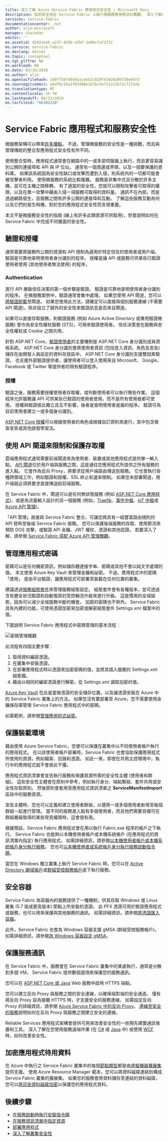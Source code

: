 ```yaml
---
title: 深入了解 Azure Service Fabric 應用程式安全性 | Microsoft Docs
description: 如何安全地在 Service Fabric 上執行微服務應用程式的概觀。 深入了解如何在不同的安全性帳戶底下執行服務和啟動指令碼、驗證和授權使用者、管理應用程式祕密、保護服務通訊、使用 API 閘道，以及保護應用程式待用資料。
services: service-fabric
documentationcenter: .net
author: aljo-microsoft
manager: chackdan
editor: ''
ms.assetid: 4242a1eb-a237-459b-afbf-1e06cfa72732
ms.service: service-fabric
ms.devlang: dotnet
ms.topic: conceptual
ms.tgt_pltfrm: NA
ms.workload: NA
ms.date: 03/16/2018
ms.author: aljo
ms.openlocfilehash: cb0f750f4049a1ce652c829f43928a95f30e6973
ms.sourcegitcommit: d4dfbc34a1f03488e1b7bc5e711a11b72c717ada
ms.translationtype: MT
ms.contentlocale: zh-TW
ms.lasthandoff: 06/13/2019
ms.locfileid: "66302230"
---
```

# <a name="service-fabric-application-and-service-security"></a>Service Fabric 應用程式和服務安全性
微服務架構可以帶來[許多優點](service-fabric-overview-microservices.md)。 不過，管理微服務的安全性是一種挑戰，而且與管理傳統的整合型應用程式安全性有所不同。 

使用整合型時，應用程式通常會在網路中的一或多部伺服器上執行，而且更容易識別公開的連接埠和 API 與 IP 位址。 通常有一個周邊或界限，以及一個要保護的資料庫。 如果該系統因為安全性缺口或攻擊而遭到入侵，則系統內的一切都可能會被攻擊者利用。 使用微服務的系統比較複雜。  服務是非集中式且分散於許多主機，並可在主機之間移轉。  有了適當的安全性，您就可以限制攻擊者可取得的權限，以及在單一攻擊中藉由入侵一項服務可取得的資料量。  通訊不在內部，而是透過網路發生，且服務之間有許多公開的連接埠和互動。 了解這些服務互動為何以及它們的發生時機，對於您的應用程式安全性而言很重要。

本文不是微服務安全性的指南 (線上有許多此類資源可供取用)，但會說明如何在 Service Fabric 中完成不同層面的安全性。

## <a name="authentication-and-authorization"></a>驗證和授權
通常需要將服務所公開的資源和 API 限制為適用於特定信任的使用者或用戶端。 驗證是可靠地查明使用者身分識別的程序。  授權是讓 API 或服務可供某些已驗證使用者使用 (其他使用者無法使用) 的程序。

### <a name="authentication"></a>Authentication
進行 API 層級信任決策的第一個步驟是驗證。 驗證是可靠地查明使用者身分識別的程序。  在微服務案例中，驗證通常會集中處理。 如果您使用 API 閘道，您可以[將驗證卸載](/azure/architecture/patterns/gateway-offloading)至閘道。 如果您使用此方法，請確定可以直接與個別服務連線 (不需要 API 閘道)，除非設立了額外的安全性來驗證訊息是否來自閘道。

如果可以直接存取服務，則驗證服務 (例如 Azure Active Directory 或專用驗證微服務) 會作為安全性權杖服務 (STS)，可用來驗證使用者。 信任決策會在服務與安全性權杖或 Cookie 之間共用。 

針對 ASP.NET Core，[驗證使用者](/dotnet/standard/microservices-architecture/secure-net-microservices-web-applications/)的主要機制是 ASP.NET Core 身分識別成員資格系統。 ASP.NET Core 身分識別會將使用者資訊 (包括登入資訊、角色及宣告) 儲存在由開發人員設定的資料存放區中。 ASP.NET Core 身分識別支援雙因素驗證。  也支援外部驗證提供者，讓使用者可以登入使用來自 Microsoft、 Google、 Facebook 或 Twitter 等提供者的現有驗證程序。

### <a name="authorization"></a>授權
驗證之後，服務需要授權使用者存取權，或判斷使用者可以執行哪些作業。 這個程序允許服務讓 API 可供某些已驗證的使用者使用，而不是所有使用者都可使用。 授權與驗證彼此獨立且互不影響，後者是查明使用者是誰的程序。 驗證可為目前使用者建立一或多個身分識別。

[ASP.NET Core 授權](/dotnet/standard/microservices-architecture/secure-net-microservices-web-applications/authorization-net-microservices-web-applications)可以根據使用者的角色或根據自訂原則來進行，其中包含檢查宣告或其他啟發學習法。

## <a name="restrict-and-secure-access-using-an-api-gateway"></a>使用 API 閘道來限制和保護存取權
雲端應用程式通常需要前端閘道來為使用者、裝置或其他應用程式提供單一輸入點。 [API 閘道](/azure/architecture/microservices/gateway)位於用戶端與服務之間，這是通往您應用程式所提供之所有服務的進入點。 它會作為反向 Proxy，將要求從用戶端路由傳送到服務。 它也會執行各種跨領域工作，例如驗證和授權、SSL 終止和速率限制。 如果您未部署閘道，用戶端就必須將要求直接傳送給前端服務。

在 Service Fabric 中，閘道可以是任何無狀態服務 (例如 [ASP.NET Core 應用程式](service-fabric-reliable-services-communication-aspnetcore.md))，或是為流量輸入設計的另一個服務 (例如，[Traefik](https://docs.traefik.io/)、[事件中樞](https://docs.microsoft.com/azure/event-hubs/)、[IoT 中樞](https://docs.microsoft.com/azure/iot-hub/)或 [Azure API 管理](https://docs.microsoft.com/azure/api-management))。

「API 管理」直接與 Service Fabric 整合，可讓您將具有一組豐富路由規則的 API 發佈至後端 Service Fabric 服務。  您可以保護後端服務的存取、使用節流來預防 DOS 攻擊，或驗證 API 金鑰、JWT 權杖、憑證和其他認證。 若要深入了解，請參閱 [Service Fabric 搭配 Azure API 管理概觀](service-fabric-api-management-overview.md)。

## <a name="manage-application-secrets"></a>管理應用程式密碼
密碼可以是任何機密資訊，例如儲存體連接字串、密碼或其他不會以純文字處理的值。 本文使用 Azure Key Vault 來管理金鑰和祕密。 不過，應用程式中的密碼「使用」  是由平台驗證，讓應用程式可部署至裝載在任何位置的叢集。

建議透過[服務組態套件][config-package]來管理服務組態設定。 組態套件會有各種版本，並可透過含有健全狀況驗證和自動復原的受控輪流升級來進行升級。 這是慣用的全域組態，因為可以減少全域服務中斷的機會。 加密的密碼也不例外。 Service Fabric 具有內建的功能，可使用憑證加密來加密或解密組態套件 Settings.xml 檔案中的值。

下圖說明 Service Fabric 應用程式中密碼管理的基本流程︰

![密碼管理概觀][overview]

此流程有四個主要步驟︰

1. 取得資料編密憑證。
2. 在叢集中安裝憑證。
3. 在部署應用程式時以憑證來加密密碼的值，並將其插入服務的 Settings.xml 組態檔。
4. 藉由以相同的編密憑證進行解密，從 Settings.xml 讀取加密的值。 

[Azure Key Vault][key-vault-get-started] 在此是當做憑證的安全儲存位置，以及讓憑證安裝在 Azure 中的 Service Fabric 叢集上的方法。 如果您沒有要部署至 Azure，您不需要使用金鑰保存庫管理 Service Fabric 應用程式中的密碼。

如需範例，請參閱[管理應用程式祕密](service-fabric-application-secret-management.md)。

## <a name="secure-the-hosting-environment"></a>保護裝載環境
藉由使用 Azure Service Fabric，您便可以保護在叢集中以不同使用者帳戶執行的應用程式。 在以該使用者帳戶部署時，Service Fabric 也會協助保護應用程式所使用的資源，例如檔案、目錄和憑證。 如此一來，即使在共用主控環境中，執行中的應用程式就不會彼此干擾。

應用程式資訊清單會宣告執行服務和保護資源所需的安全性主體 (使用者和群組)。  這些安全性主體會在原則中參考，例如執行身分、端點繫結、套件共用或安全性存取原則。  然後原則會套用至應用程式資訊清單之 **ServiceManifestImport** 區段中的服務資源。

宣告主體時，您也可以定義和建立使用者群組，以便將一或多個使用者新增至每個群組一起進行管理。 當不同的服務進入點有多個使用者，而且他們需要具備可在群組層級取得的某些常見權限時，這會很有用。

根據預設，Service Fabric 應用程式會在用以執行 Fabric.exe 程序的帳戶之下執行。 Service Fabric 也能夠以本機使用者帳戶或本機系統帳戶 (在應用程式的資訊清單內指定) 執行應用程式。 如需詳細資訊，請參閱[以本機使用者帳戶或本機系統帳戶身分執行服務](service-fabric-application-runas-security.md)。  您也可[以本機使用者或系統帳戶身分執行服務啟動指令碼](service-fabric-run-script-at-service-startup.md)。

當您在 Windows 獨立叢集上執行 Service Fabric 時，您可以在 [Active Directory 網域帳戶](service-fabric-run-service-as-ad-user-or-group.md)或[群組受控服務帳戶](service-fabric-run-service-as-gmsa.md)底下執行服務。

## <a name="secure-containers"></a>安全容器
Service Fabric 為容器內的服務提供了一種機制，供其存取 Windows 或 Linux 叢集 (5.7 版或更高版本) 節點上所安裝的憑證。 此 PFX 憑證可用於驗證應用程式或服務，也可以用來保護與其他服務的通訊。 如需詳細資訊，請參閱[將憑證匯入容器](service-fabric-securing-containers.md)。

此外，Service Fabric 也會為 Windows 容器支援 gMSA (群組受控服務帳戶)。 如需詳細資訊，請參閱[為 Windows 容器設定 gMSA](service-fabric-setup-gmsa-for-windows-containers.md)。

## <a name="secure-service-communication"></a>保護服務通訊
在 Service Fabric 中，服務會在 Service Fabric 叢集中的某處執行，通常是分散到多個 VM。 Service Fabric 提供數個選項來保護您的服務通訊。

您可以在 [ASP.NET Core 或 Java](service-fabric-service-manifest-resources.md#example-specifying-an-https-endpoint-for-your-service) Web 服務中啟用 HTTPS 端點。

您可以建立反向 Proxy 與服務之間的安全連線，以確保端對端的安全通道。 僅有將反向 Proxy 設為接聽 HTTPS 時，才支援安全的服務連線。 如需設定反向 Proxy 的詳細資訊，請參閱 [Azure Service Fabric 中的反向 Proxy](service-fabric-reverseproxy.md)。  [連線至安全的服務](service-fabric-reverseproxy-configure-secure-communication.md)說明如何在反向 Proxy 與服務之間建立安全的連線。

Reliable Services 應用程式架構會提供可用來改善安全性的一些預先建置通訊堆疊和工具。 深入了解在您使用服務遠端作業 (在 [C#](service-fabric-reliable-services-secure-communication.md) 或 [Java](service-fabric-reliable-services-secure-communication-java.md) 中) 或使用 [WCF](service-fabric-reliable-services-secure-communication-wcf.md) 時，如何改善安全性。

## <a name="encrypt-application-data-at-rest"></a>加密應用程式待用資料
在 Azure 中執行之 Service Fabric 叢集中的每個[節點類型](service-fabric-cluster-nodetypes.md)都是由[虛擬機器擴展集](../virtual-machine-scale-sets/virtual-machine-scale-sets-overview.md)提供支援。 使用 Azure Resource Manager 範本，您可以將資料磁碟連結到構成 Service Fabric 叢集的擴展集。  如果您的服務會將資料儲存至連結的資料磁碟，您可以[將這些資料磁碟加密](../virtual-machine-scale-sets/virtual-machine-scale-sets-encrypt-disks-ps.md)以保護您的應用程式資料。

<!--TO DO: Enable BitLocker on Windows standalone clusters?
TO DO: Encrypt disks on Linux clusters?-->


<!--Every topic should have next steps and links to the next logical set of content to keep the customer engaged-->
## <a name="next-steps"></a>後續步驟
* [在服務啟動時執行安裝指令碼](service-fabric-run-script-at-service-startup.md)
* [在服務資訊清單中指定資源](service-fabric-service-manifest-resources.md)
* [部署應用程式](service-fabric-deploy-remove-applications.md)
* [深入了解叢集安全性](service-fabric-cluster-security.md)

<!-- Links -->
[key-vault-get-started]:../key-vault/key-vault-overview.md
[config-package]: service-fabric-application-and-service-manifests.md
[service-fabric-cluster-creation-via-arm]: service-fabric-cluster-creation-via-arm.md

<!-- Images -->
[overview]:./media/service-fabric-application-and-service-security/overview.png
